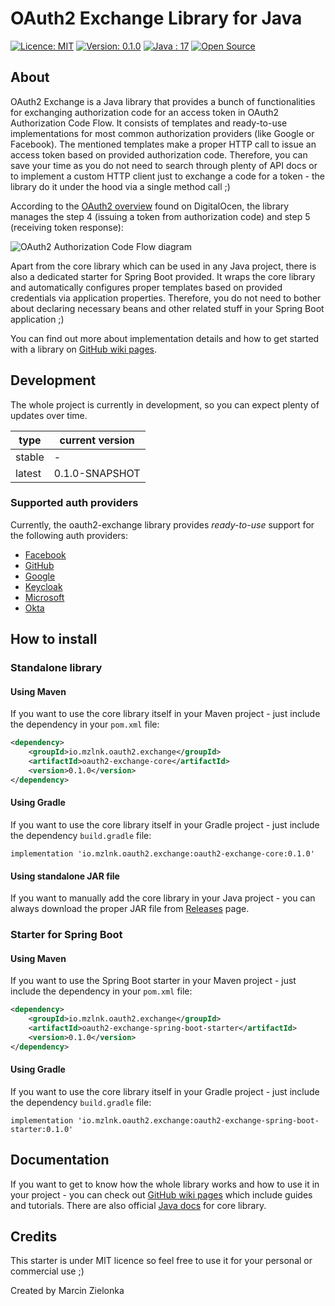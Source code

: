 # OAuth2 Exchange Library for Java

[![Licence: MIT](https://img.shields.io/badge/Licence-MIT-blue.svg)](https://shields.io/)
[![Version: 0.1.0](https://img.shields.io/badge/version-0.1.0-blue.svg)](https://shields.io/)
[![Java : 17](https://img.shields.io/badge/Java-17-orange.svg)](https://jdk.java.net/17/)
[![Open Source](https://badges.frapsoft.com/os/v2/open-source.svg?v=103)](https://github.com/ellerbrock/open-source-badges/)

## About
OAuth2 Exchange is a Java library that provides a bunch of functionalities for exchanging authorization code for an access token
in OAuth2 Authorization Code Flow. It consists of templates and ready-to-use implementations for most common authorization providers 
(like Google or Facebook). The mentioned templates make a proper HTTP call to issue an access token based on provided authorization code. 
Therefore, you can save your time as you do not need to search through plenty of API docs or to implement a custom HTTP client just to 
exchange a code for a token - the library do it under the hood via a single method call ;)

According to the [OAuth2 overview](https://www.digitalocean.com/community/tutorials/an-introduction-to-oauth-2) found on DigitalOcen, 
the library manages the step 4 (issuing a token from authorization code) and step 5 (receiving token response):

![OAuth2 Authorization Code Flow diagram](https://assets.digitalocean.com/articles/oauth/auth_code_flow.png)

Apart from the core library which can be used in any Java project, there is also a dedicated starter for Spring Boot provided. It wraps the core library
and automatically configures proper templates based on provided credentials via application properties. Therefore, you do not need to bother about declaring 
necessary beans and other related stuff in your Spring Boot application ;)

You can find out more about implementation details and how to get started with a library on [GitHub wiki pages](https://github.com/mzlnk/oauth2-exchange/wiki).

## Development

The whole project is currently in development, so you can expect plenty of updates over time. 

| type   | current version |
| ------ | --------------- |
| stable | -               |
| latest | 0.1.0-SNAPSHOT  |


### Supported auth providers

Currently, the oauth2-exchange library provides *ready-to-use* support for the following auth providers:
- [Facebook](https://developers.facebook.com/docs/facebook-login/manually-build-a-login-flow/)
- [GitHub](https://docs.github.com/en/developers/apps/building-oauth-apps/authorizing-oauth-apps)
- [Google](https://developers.google.com/identity/protocols/oauth2/web-server)
- [Keycloak](https://www.keycloak.org/docs/latest/server_admin/)
- [Microsoft](https://docs.microsoft.com/en-us/azure/active-directory/develop/v2-oauth2-auth-code-flow)
- [Okta](https://developer.okta.com/docs/reference/api/oidc/#_2-okta-as-the-identity-platform-for-your-app-or-api)


## How to install

### Standalone library

#### Using Maven

If you want to use the core library itself in your Maven project - just include the dependency in your `pom.xml` file:
```xml
<dependency>
    <groupId>io.mzlnk.oauth2.exchange</groupId>
    <artifactId>oauth2-exchange-core</artifactId>
    <version>0.1.0</version>
</dependency>
```

#### Using Gradle

If you want to use the core library itself in your Gradle project - just include the dependency `build.gradle` file:
```text
implementation 'io.mzlnk.oauth2.exchange:oauth2-exchange-core:0.1.0'
```

#### Using standalone JAR file

If you want to manually add the core library in your Java project - you can always download the proper JAR file from [Releases](https://github.com/mzlnk/oauth2-exchange/releases) page.


### Starter for Spring Boot

#### Using Maven

If you want to use the Spring Boot starter in your Maven project - just include the dependency in your `pom.xml` file:
```xml
<dependency>
    <groupId>io.mzlnk.oauth2.exchange</groupId>
    <artifactId>oauth2-exchange-spring-boot-starter</artifactId>
    <version>0.1.0</version>
</dependency>
```

#### Using Gradle

If you want to use the core library itself in your Gradle project - just include the dependency `build.gradle` file:
```text
implementation 'io.mzlnk.oauth2.exchange:oauth2-exchange-spring-boot-starter:0.1.0'
```

## Documentation

If you want to get to know how the whole library works and how to use it in your project - you can check out [GitHub wiki pages](https://github.com/mzlnk/oauth2-exchange/wiki)
which include guides and tutorials. There are also official [Java docs](https://www.javadoc.io/doc/io.mzlnk.oauth2.exchange/oauth2-exchange-core) for core library.

## Credits

This starter is under MIT licence so feel free to use it for your personal or commercial use ;)

Created by Marcin Zielonka
